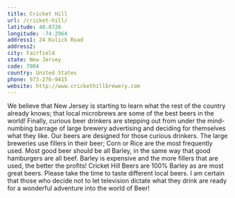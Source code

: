 ```yaml
---
title: Cricket Hill
url: /cricket-hill/
latitude: 40.8726
longitude: -74.2964
address1: 24 Kulick Road
address2: 
city: Fairfield
state: New Jersey
code: 7004
country: United States
phone: 973-276-9415
website: http://www.crickethillbrewery.com
---
```

We believe that New Jersey is starting to learn what the rest of the country already knows; that local microbrews are some of the best beers in the world! Finally, curious beer drinkers are stepping out from under the mind-numbing barrage of large brewery advertising and deciding for themselves what they like. Our beers are designed for those curious drinkers. The large breweries use fillers in their beer; Corn or Rice are the most frequently used. Most good beer should be all Barley, in the same way that good hamburgers are all beef. Barley is expensive and the more fillers that are used, the better the profits! Cricket Hill Beers are 100% Barley as are most great beers. Please take the time to taste different local beers. I am certain that those who decide not to let television dictate what they drink are ready for a wonderful adventure into the world of Beer!
